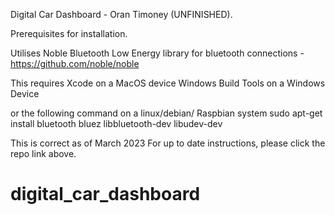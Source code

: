 Digital Car Dashboard - Oran Timoney (UNFINISHED).

Prerequisites for installation.

Utilises Noble Bluetooth Low Energy library for bluetooth connections - https://github.com/noble/noble 

This requires Xcode on a MacOS device
Windows Build Tools on a Windows Device

or the following command on a linux/debian/ Raspbian system 
sudo apt-get install bluetooth bluez libbluetooth-dev libudev-dev

This is correct as of March 2023
For up to date instructions, please click the repo link above.

# digital_car_dashboard

